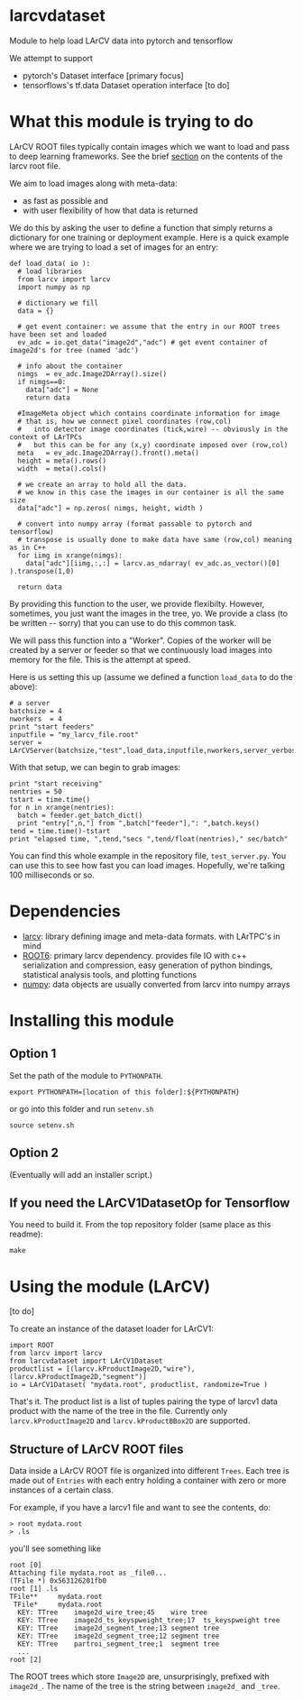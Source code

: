 # larcvdataset

Module to help load LArCV data into pytorch and tensorflow

We attempt to support

* pytorch's Dataset interface [primary focus]
* tensorflows's tf.data Dataset operation interface  [to do]

# What this module is trying to do

LArCV ROOT files typically contain images which we want to load and pass to deep learning frameworks.
See the brief [section](#structure-of-larcv-root-files) on the contents of the larcv root file.

We aim to load images along with meta-data:
* as fast as possible and
* with user flexibility of how that data is returned

We do this by asking the user to define a function that simply returns a dictionary for one training or deployment example.
Here is a quick example where we are trying to load a set of images for an entry:

```
def load_data( io ):
  # load libraries
  from larcv import larcv
  import numpy as np

  # dictionary we fill
  data = {}

  # get event container: we assume that the entry in our ROOT trees have been set and loaded
  ev_adc = io.get_data("image2d","adc") # get event container of image2d's for tree (named 'adc')

  # info about the container
  nimgs  = ev_adc.Image2DArray().size()
  if nimgs==0:
    data["adc"] = None
    return data

  #ImageMeta object which contains coordinate information for image
  # that is, how we connect pixel coordinates (row,col)
  #   into detector image coordinates (tick,wire) -- obviously in the context of LArTPCs
  #   but this can be for any (x,y) coordinate imposed over (row,col)
  meta   = ev_adc.Image2DArray().front().meta() 
  height = meta().rows()
  width  = meta().cols()

  # we create an array to hold all the data.
  # we know in this case the images in our container is all the same size
  data["adc"] = np.zeros( nimgs, height, width )

  # convert into numpy array (format passable to pytorch and tensorflow)
  # transpose is usually done to make data have same (row,col) meaning as in C++
  for iimg in xrange(nimgs):
    data["adc"][iimg,:,:] = larcv.as_ndarray( ev_adc.as_vector()[0] ).transpose(1,0)

  return data
```

By providing this function to the user, we provide flexibilty.
However, sometimes, you just want the images in the tree, yo. We provide a class
(to be written -- sorry) that you can use to do this common task.

We will pass this function into a "Worker".
Copies of the worker will be created by a server or feeder so that we
continuously load images into memory for the file.
This is the attempt at speed.

Here is us setting this up (assume we defined a function `load_data` to do the above):

```
# a server
batchsize = 4
nworkers  = 4
print "start feeders"
inputfile = "my_larcv_file.root"
server = LArCVServer(batchsize,"test",load_data,inputfile,nworkers,server_verbosity=0,worker_verbosity=0)
```

With that setup, we can begin to grab images:

```
print "start receiving"
nentries = 50
tstart = time.time()
for n in xrange(nentries):
  batch = feeder.get_batch_dict()
  print "entry[",n,"] from ",batch["feeder"],": ",batch.keys()
tend = time.time()-tstart
print "elapsed time, ",tend,"secs ",tend/float(nentries)," sec/batch"
```

You can find this whole example in the repository file, `test_server.py`.
You can use this to see how fast you can load images.  Hopefully, we're talking 100 milliseconds or so.


# Dependencies

* [larcv](https://github.com/larbys/larcv): library defining image and meta-data formats. with LArTPC's in mind
* [ROOT6](https://github.com/root-project/root): primary larcv dependency. provides file IO with c++ serialization and compression,
  easy generation of python bindings,
  statistical analysis tools, and plotting functions
* [numpy](http://www.numpy.org/): data objects are usually converted from larcv into numpy arrays

# Installing this module

## Option 1

Set the path of the module to `PYTHONPATH`.

    export PYTHONPATH=[location of this folder]:${PYTHONPATH}

or go into this folder and run `setenv.sh`

    source setenv.sh


## Option 2

(Eventually will add an installer script.)

## If you need the LArCV1DatasetOp for Tensorflow

You need to build it. From the top repository folder (same place as this readme):

    make


# Using the module (LArCV)

[to do]

To create an instance of the dataset loader for LArCV1:

    import ROOT
    from larcv import larcv
    from larcvdataset import LArCV1Dataset
    productlist = [(larcv.kProductImage2D,"wire"),(larcv.kProductImage2D,"segment")]
    io = LArCV1Dataset( "mydata.root", productlist, randomize=True )

That's it. The product list is a list of tuples pairing the type of larcv1 data product with the name of the tree in the file.
Currently only `larcv.kProductImage2D` and `larcv.kProductBBox2D` are supported.

## Structure of LArCV ROOT files

Data inside a LArCV ROOT file is organized into different `Trees`.
Each tree is made out of `Entries` with each entry holding a container with zero or more instances of a certain class.

For example, if you have a larcv1 file and want to see the contents, do:

    > root mydata.root
    > .ls
    
you'll see something like

```
root [0] 
Attaching file mydata.root as _file0...
(TFile *) 0x563126201fb0
root [1] .ls
TFile**		mydata.root	
 TFile*		mydata.root	
  KEY: TTree	image2d_wire_tree;45	wire tree
  KEY: TTree	image2d_ts_keyspweight_tree;17	ts_keyspweight tree
  KEY: TTree	image2d_segment_tree;13	segment tree
  KEY: TTree	image2d_segment_tree;12	segment tree
  KEY: TTree	partroi_segment_tree;1	segment tree
  ...
root [2] 
```

The ROOT trees which store `Image2D` are, unsurprisingly, prefixed with `image2d_`. The name of the tree is the string between `image2d_` and `_tree`.

